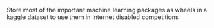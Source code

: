 
Store most of the important machine learning packages as wheels in a kaggle dataset to use them in internet disabled competitions
